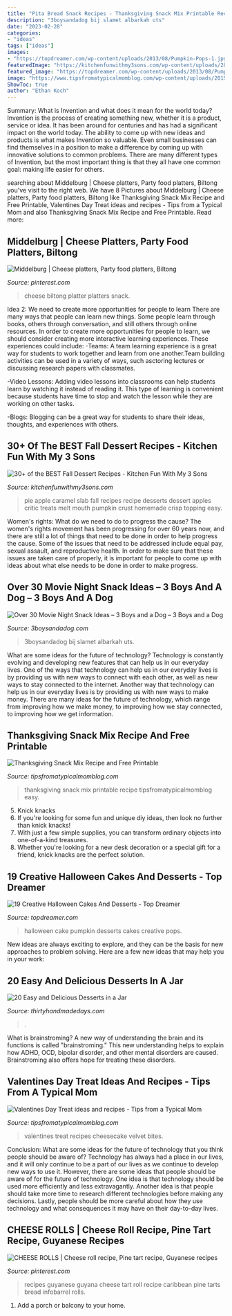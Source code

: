 ```yaml
---
title: "Pita Bread Snack Recipes - Thanksgiving Snack Mix Printable Recipe Tipsfromatypicalmomblog Easy"
description: "3boysandadog bij slamet albarkah uts"
date: "2023-02-28"
categories:
- "ideas"
tags: ["ideas"]
images:
- "https://topdreamer.com/wp-content/uploads/2013/08/Pumpkin-Pops-1.jpg"
featuredImage: "https://kitchenfunwithmy3sons.com/wp-content/uploads/2016/08/the-best-fall-dessert-recipes-treats-cookies-bars-pie-cake-pumpkin-bread-20.jpg"
featured_image: "https://topdreamer.com/wp-content/uploads/2013/08/Pumpkin-Pops-1.jpg"
image: "https://www.tipsfromatypicalmomblog.com/wp-content/uploads/2015/11/IMG_6504.jpg"
ShowToc: true
author: "Ethan Koch"
---
```



Summary: What is Invention and what does it mean for the world today?
Invention is the process of creating something new, whether it is a product, service or idea. It has been around for centuries and has had a significant impact on the world today. The ability to come up with new ideas and products is what makes Invention so valuable. Even small businesses can find themselves in a position to make a difference by coming up with innovative solutions to common problems. There are many different types of Invention, but the most important thing is that they all have one common goal: making life easier for others.

	

		
searching about Middelburg | Cheese platters, Party food platters, Biltong you've visit to the right web. We have 8 Pictures about Middelburg | Cheese platters, Party food platters, Biltong like Thanksgiving Snack Mix Recipe and Free Printable, Valentines Day Treat ideas and recipes - Tips from a Typical Mom and also Thanksgiving Snack Mix Recipe and Free Printable. Read more:
		
    
## Middelburg | Cheese Platters, Party Food Platters, Biltong

<img loading=lazy src="https://i.pinimg.com/736x/59/43/9c/59439cddbfaf4bda6d7b08d16f9a908b--cheese-platters-party-platters.jpg" onerror="this.onerror=null;this.src='https://tse4.mm.bing.net/th?id=OIP.msGmmv-jnmDQ4nfW5UH0hAHaHa&amp;pid=15.1';" alt="Middelburg | Cheese platters, Party food platters, Biltong">

_Source: pinterest.com_

>cheese biltong platter platters snack. 

	

Idea 2: We need to create more opportunities for people to learn
There are many ways that people can learn new things. Some people learn through books, others through conversation, and still others through online resources. In order to create more opportunities for people to learn, we should consider creating more interactive learning experiences. These experiences could include:
-Teams: A team learning experience is a great way for students to work together and learn from one another.Team building activities can be used in a variety of ways, such asctoring lectures or discussing research papers with classmates.

-Video Lessons: Adding video lessons into classrooms can help students learn by watching it instead of reading it. This type of learning is convenient because students have time to stop and watch the lesson while they are working on other tasks.

-Blogs: Blogging can be a great way for students to share their ideas, thoughts, and experiences with others.

    
## 30+ Of The BEST Fall Dessert Recipes - Kitchen Fun With My 3 Sons

<img loading=lazy src="https://kitchenfunwithmy3sons.com/wp-content/uploads/2016/08/the-best-fall-dessert-recipes-treats-cookies-bars-pie-cake-pumpkin-bread-20.jpg" onerror="this.onerror=null;this.src='https://tse3.mm.bing.net/th?id=OIP.sI8TqmZo9HZCwfE1c2-XKAHaLH&amp;pid=15.1';" alt="30+ of the BEST Fall Dessert Recipes - Kitchen Fun With My 3 Sons">

_Source: kitchenfunwithmy3sons.com_

>pie apple caramel slab fall recipes recipe desserts dessert apples critic treats melt mouth pumpkin crust homemade crisp topping easy. 

	

Women's rights: What do we need to do to progress the cause?
The women's rights movement has been progressing for over 60 years now, and there are still a lot of things that need to be done in order to help progress the cause. Some of the issues that need to be addressed include equal pay, sexual assault, and reproductive health. In order to make sure that these issues are taken care of properly, it is important for people to come up with ideas about what else needs to be done in order to make progress.

    
## Over 30 Movie Night Snack Ideas – 3 Boys And A Dog – 3 Boys And A Dog

<img loading=lazy src="https://3boysandadog.com/wp-content/uploads/2017/01/Over-30-Movie-Night-Snack-Ideas.jpg" onerror="this.onerror=null;this.src='https://tse2.mm.bing.net/th?id=OIP.q1mB7dKVKSEPxeXCNPNv8AHaKA&amp;pid=15.1';" alt="Over 30 Movie Night Snack Ideas – 3 Boys and a Dog – 3 Boys and a Dog">

_Source: 3boysandadog.com_

>3boysandadog bij slamet albarkah uts. 

	

What are some ideas for the future of technology?
Technology is constantly evolving and developing new features that can help us in our everyday lives. One of the ways that technology can help us in our everyday lives is by providing us with new ways to connect with each other, as well as new ways to stay connected to the internet. Another way that technology can help us in our everyday lives is by providing us with new ways to make money. There are many ideas for the future of technology, which range from improving how we make money, to improving how we stay connected, to improving how we get information.

    
## Thanksgiving Snack Mix Recipe And Free Printable

<img loading=lazy src="https://www.tipsfromatypicalmomblog.com/wp-content/uploads/2015/11/IMG_6504.jpg" onerror="this.onerror=null;this.src='https://tse2.mm.bing.net/th?id=OIP.88P4WvVnLH0_nRwUJq5HxQHaLH&amp;pid=15.1';" alt="Thanksgiving Snack Mix Recipe and Free Printable">

_Source: tipsfromatypicalmomblog.com_

>thanksgiving snack mix printable recipe tipsfromatypicalmomblog easy. 

	

5. Knick knacks
1. If you're looking for some fun and unique diy ideas, then look no further than knick knacks!
2. With just a few simple supplies, you can transform ordinary objects into one-of-a-kind treasures.
3. Whether you're looking for a new desk decoration or a special gift for a friend, knick knacks are the perfect solution.

    
## 19 Creative Halloween Cakes And Desserts - Top Dreamer

<img loading=lazy src="https://topdreamer.com/wp-content/uploads/2013/08/Pumpkin-Pops-1.jpg" onerror="this.onerror=null;this.src='https://tse2.mm.bing.net/th?id=OIP.ibwCVjRPZadq3Awo7mv_bgHaKF&amp;pid=15.1';" alt="19 Creative Halloween Cakes And Desserts - Top Dreamer">

_Source: topdreamer.com_

>halloween cake pumpkin desserts cakes creative pops. 

	

New ideas are always exciting to explore, and they can be the basis for new approaches to problem solving. Here are a few new ideas that may help you in your work: 

    
## 20 Easy And Delicious Desserts In A Jar

<img loading=lazy src="https://www.thirtyhandmadedays.com/wp-content/uploads/2016/10/dessertsinajar.jpg" onerror="this.onerror=null;this.src='https://tse2.mm.bing.net/th?id=OIP.0DfrwVerZXPgUfL1gWTboQHaLH&amp;pid=15.1';" alt="20 Easy and Delicious Desserts in a Jar">

_Source: thirtyhandmadedays.com_

>. 

	

What is brainstroming?
A new way of understanding the brain and its functions is called "brainstroming." This new understanding helps to explain how ADHD, OCD, bipolar disorder, and other mental disorders are caused. Brainstroming also offers hope for treating these disorders.

    
## Valentines Day Treat Ideas And Recipes - Tips From A Typical Mom

<img loading=lazy src="https://thenovicechefblog.com/wp-content/uploads/2012/01/Red-Velvet-Cheesecake-Bites-sm.jpg" onerror="this.onerror=null;this.src='https://tse1.mm.bing.net/th?id=OIP.cXz8f7RBsSaaV2tm054pMAHaLE&amp;pid=15.1';" alt="Valentines Day Treat ideas and recipes - Tips from a Typical Mom">

_Source: tipsfromatypicalmomblog.com_

>valentines treat recipes cheesecake velvet bites. 

	

Conclusion: What are some ideas for the future of technology that you think people should be aware of?
Technology has always had a place in our lives, and it will only continue to be a part of our lives as we continue to develop new ways to use it. However, there are some ideas that people should be aware of for the future of technology. One idea is that technology should be used more efficiently and less extravagantly. Another idea is that people should take more time to research different technologies before making any decisions. Lastly, people should be more careful about how they use technology and what consequences it may have on their day-to-day lives.

    
## CHEESE ROLLS | Cheese Roll Recipe, Pine Tart Recipe, Guyanese Recipes

<img loading=lazy src="https://i.pinimg.com/736x/98/e8/a5/98e8a5bdac68d6763c9dc3b9e3d36eac--guyanese-recipes-caribbean-food.jpg" onerror="this.onerror=null;this.src='https://tse1.mm.bing.net/th?id=OIP.JcjP7IH8G82V2ccSBRMcmwHaFY&amp;pid=15.1';" alt="CHEESE ROLLS | Cheese roll recipe, Pine tart recipe, Guyanese recipes">

_Source: pinterest.com_

>recipes guyanese guyana cheese tart roll recipe caribbean pine tarts bread infobarrel rolls. 

	

1. Add a porch or balcony to your home.

